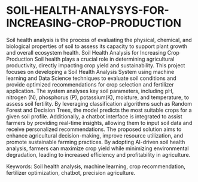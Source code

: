 # SOIL-HEALTH-ANALYSYS-FOR-INCREASING-CROP-PRODUCTION
Soil health analysis is the process of evaluating the physical, chemical, and biological properties of soil to assess its capacity to support plant growth and overall ecosystem health. 
Soil Health Analysis for Increasing Crop Production 
Soil health plays a crucial role in determining agricultural productivity, directly impacting crop yield and sustainability. This project focuses on developing a Soil Health Analysis System using machine learning and Data Science techniques to evaluate soil conditions and provide optimized recommendations for crop selection and fertilizer application. The system analyses key soil parameters, including pH, nitrogen (N), phosphorus (P), potassium(K), moisture, and temperature, to assess soil fertility. By leveraging classification algorithms such as Random Forest and Decision Trees, the model predicts the most suitable crops for a given soil profile. Additionally, a chatbot interface is integrated to assist farmers by providing real-time insights, allowing them to input soil data and receive personalized recommendations. The proposed solution aims to enhance agricultural decision-making, improve resource utilization, and promote sustainable farming practices. By adopting AI-driven soil health analysis, farmers can maximize crop yield while minimizing environmental degradation, leading to increased efficiency and profitability in agriculture.

 Keywords: Soil health analysis, machine learning, crop recommendation, fertilizer optimization, chatbot, precision agriculture. 
